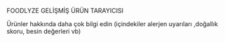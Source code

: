 FOODLYZE GELİŞMİŞ ÜRÜN TARAYICISI

Ürünler hakkında daha çok bilgi edin (içindekiler alerjen uyarıları ,doğallık skoru, besin değerleri  vb)

